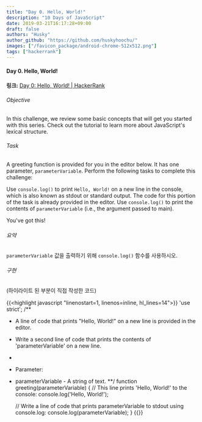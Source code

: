 ```yaml
---
title: "Day 0. Hello, World!"
description: "10 Days of JavaScript"
date: 2019-03-21T16:17:28+09:00
draft: false
authors: "Husky"
author_github: "https://github.com/huskyhoochu/"
images: ["/favicon_package/android-chrome-512x512.png"]
tags: ["hackerrank"]
---
```


#### Day 0. Hello, World!

**링크:** <a href="https://www.hackerrank.com/challenges/js10-hello-world/problem" target="_blank" rel="noopener noreferrer">Day 0: Hello, World! | HackerRank</a>

###### Objective

In this challenge, we review some basic concepts that will get you started with this series. Check out the tutorial to learn more about JavaScript's lexical structure.

###### Task

A greeting function is provided for you in the editor below. It has one parameter, `parameterVariable`. Perform the following tasks to complete this challenge:

Use `console.log()` to print `Hello, World!` on a new line in the console, which is also known as stdout or standard output. The code for this portion of the task is already provided in the editor.
Use `console.log()` to print the contents of `parameterVariable` (i.e., the argument passed to main).

You've got this!

###### 요약

`parameterVariable` 값을 출력하기 위해 `console.log()` 함수를 사용하시오.

###### 구현

(하이라이트 된 부분이 직접 작성한 코드)

{{<highlight javascript "linenostart=1, linenos=inline, hl_lines=14">}}
'use strict';
/**
*   A line of code that prints "Hello, World!" on a new line is provided in the editor. 
*   Write a second line of code that prints the contents of 'parameterVariable' on a new line.
*
*	Parameter:
*   parameterVariable - A string of text.
**/
function greeting(parameterVariable) {
    // This line prints 'Hello, World!' to the console:
    console.log('Hello, World!');

    // Write a line of code that prints parameterVariable to stdout using console.log:
    console.log(parameterVariable);
}
{{</highlight>}}
